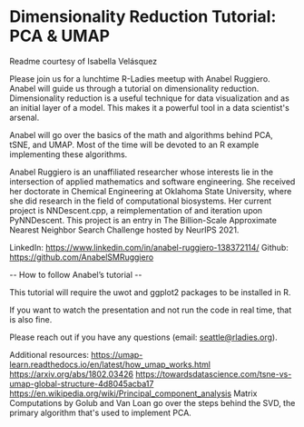 # Dimensionality Reduction Tutorial: PCA & UMAP

Readme courtesy of Isabella Velásquez

Please join us for a lunchtime R-Ladies meetup with Anabel Ruggiero. Anabel will guide us through a tutorial on dimensionality reduction. Dimensionality reduction is a useful technique for data visualization and as an initial layer of a model. This makes it a powerful tool in a data scientist's arsenal.

Anabel will go over the basics of the math and algorithms behind PCA, tSNE, and UMAP. Most of the time will be devoted to an R example implementing these algorithms.

Anabel Ruggiero is an unaffiliated researcher whose interests lie in the intersection of applied mathematics and software engineering. She received her doctorate in Chemical Engineering at Oklahoma State University, where she did research in the field of computational biosystems. Her current project is NNDescent.cpp, a reimplementation of and iteration upon PyNNDescent. This project is an entry in The Billion-Scale Approximate Nearest Neighbor Search Challenge hosted by NeurIPS 2021.

LinkedIn: https://www.linkedin.com/in/anabel-ruggiero-138372114/
Github: https://github.com/AnabelSMRuggiero 

-- How to follow Anabel’s tutorial --

This tutorial will require the uwot and ggplot2 packages to be installed in R.

If you want to watch the presentation and not run the code in real time, that is also fine.

Please reach out if you have any questions (email: seattle@rladies.org).

Additional resources:
https://umap-learn.readthedocs.io/en/latest/how_umap_works.html
https://arxiv.org/abs/1802.03426
https://towardsdatascience.com/tsne-vs-umap-global-structure-4d8045acba17
https://en.wikipedia.org/wiki/Principal_component_analysis
Matrix Computations by Golub and Van Loan go over the steps behind the SVD, the primary algorithm that's used to implement PCA.
